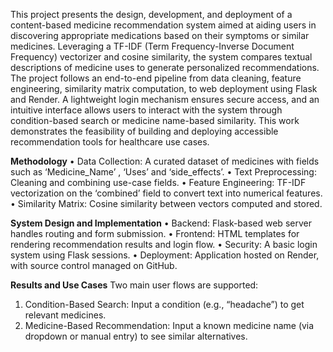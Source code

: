 This project presents the design, development, and deployment of a content-based medicine recommendation system aimed at aiding users in discovering appropriate medications based on their symptoms or similar medicines. 
Leveraging a TF-IDF (Term Frequency-Inverse Document Frequency) vectorizer and cosine similarity, the system compares textual descriptions of medicine uses to generate personalized recommendations. The project follows an end-to-end pipeline from data cleaning, feature engineering, similarity matrix computation, to web deployment using Flask and Render. 
A lightweight login mechanism ensures secure access, and an intuitive interface allows users to interact with the system through condition-based search or medicine name-based similarity. This work demonstrates the feasibility of building and deploying accessible recommendation tools for healthcare use cases.

**Methodology** 
•	Data Collection: A curated dataset of medicines with fields such as ‘Medicine_Name’ , ‘Uses’ and ‘side_effects’. 
•	Text Preprocessing: Cleaning and combining use-case fields. 
•	Feature Engineering: TF-IDF vectorization on the ‘combined’ field to convert text into numerical features. 
•	Similarity Matrix: Cosine similarity between vectors computed and stored.

**System Design and Implementation**
•	Backend: Flask-based web server handles routing and form submission. 
•	Frontend: HTML templates for rendering recommendation results and login flow. 
•	Security: A basic login system using Flask sessions. 
•	Deployment: Application hosted on Render, with source control managed on GitHub.

**Results and Use Cases** 
Two main user flows are supported: 
1.	Condition-Based Search: Input a condition (e.g., “headache”) to get relevant medicines. 
2.	Medicine-Based Recommendation: Input a known medicine name (via dropdown or manual entry) to see similar alternatives.
